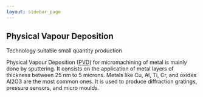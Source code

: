 ```yaml
---
layout: sidebar_page
---
```


## Physical Vapour Deposition

Technology suitable small quantity production

Physical Vapour Deposition (<abbr title="Physical Vapour Deposition">PVD</abbr>) for micromachining of metal is mainly done by sputtering. It consists on the application of metal layers of thickness between 25 nm to 5 microns. Metals like Cu, Al, Ti, Cr, and oxides Al2O3 are the most common ones. It is used to produce diffraction gratings, pressure sensors, and micro moulds.